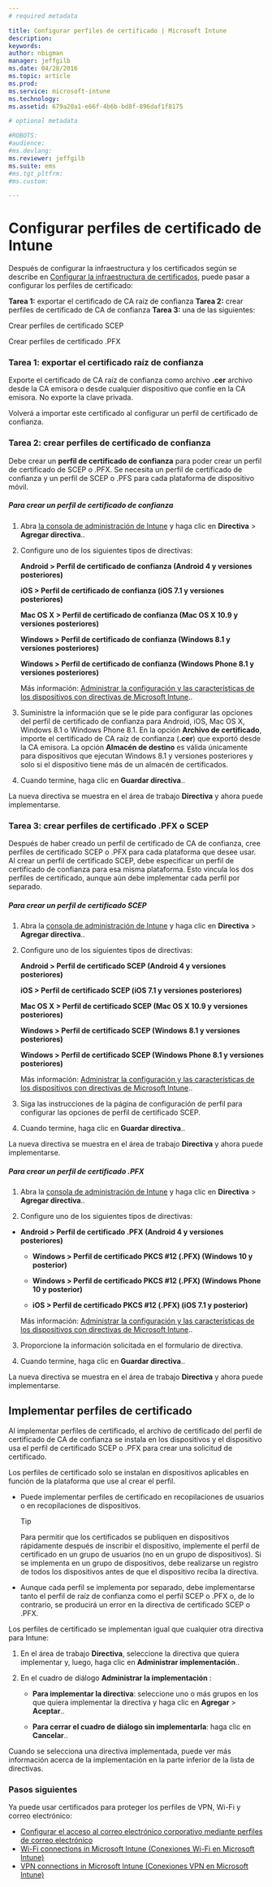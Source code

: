 ```yaml
---
# required metadata

title: Configurar perfiles de certificado | Microsoft Intune
description:
keywords:
author: nbigman
manager: jeffgilb
ms.date: 04/28/2016
ms.topic: article
ms.prod:
ms.service: microsoft-intune
ms.technology:
ms.assetid: 679a20a1-e66f-4b6b-bd8f-896daf1f8175

# optional metadata

#ROBOTS:
#audience:
#ms.devlang:
ms.reviewer: jeffgilb
ms.suite: ems
#ms.tgt_pltfrm:
#ms.custom:

---
```


# Configurar perfiles de certificado de Intune
Después de configurar la infraestructura y los certificados según se describe en [Configurar la infraestructura de certificados](configure-certificate-infrastructure.md), puede pasar a configurar los perfiles de certificado:

**Tarea 1:** exportar el certificado de CA raíz de confianza
**Tarea 2:** crear perfiles de certificado de CA de confianza
**Tarea 3:** una de las siguientes:

Crear perfiles de certificado SCEP

Crear perfiles de certificado .PFX

### Tarea 1: exportar el certificado raíz de confianza
Exporte el certificado de CA raíz de confianza como archivo **.cer** archivo desde la CA emisora o desde cualquier dispositivo que confíe en la CA emisora. No exporte la clave privada.

Volverá a importar este certificado al configurar un perfil de certificado de confianza.

### Tarea 2: crear perfiles de certificado de confianza
Debe crear un **perfil de certificado de confianza** para poder crear un perfil de certificado de SCEP o .PFX. Se necesita un perfil de certificado de confianza y un perfil de SCEP o .PFS para cada plataforma de dispositivo móvil.

##### Para crear un perfil de certificado de confianza

1.  Abra [la consola de administración de Intune](https://manage.microsoft.com) y haga clic en **Directiva** &gt; **Agregar directiva**..

2.  Configure uno de los siguientes tipos de directivas:

    **Android &gt; Perfil de certificado de confianza (Android 4 y versiones posteriores)**

    **iOS &gt; Perfil de certificado de confianza (iOS 7.1 y versiones posteriores)**

    **Mac OS X &gt; Perfil de certificado de confianza (Mac OS X 10.9 y versiones posteriores)**

    **Windows &gt; Perfil de certificado de confianza (Windows 8.1 y versiones posteriores)**

    **Windows &gt; Perfil de certificado de confianza (Windows Phone 8.1 y versiones posteriores)**

    Más información: [Administrar la configuración y las características de los dispositivos con directivas de Microsoft Intune](manage-settings-and-features-on-your-devices-with-microsoft-intune-policies.md)..

3.  Suministre la información que se le pide para configurar las opciones del perfil de certificado de confianza para Android, iOS, Mac OS X, Windows 8.1 o Windows Phone 8.1. En la opción **Archivo de certificado**, importe el certificado de CA raíz de confianza (**.cer**) que exportó desde la CA emisora. La opción **Almacén de destino** es válida únicamente para dispositivos que ejecutan Windows 8.1 y versiones posteriores y solo si el dispositivo tiene más de un almacén de certificados.


4.  Cuando termine, haga clic en **Guardar directiva**..

La nueva directiva se muestra en el área de trabajo **Directiva** y ahora puede implementarse.

### Tarea 3: crear perfiles de certificado .PFX o SCEP
Después de haber creado un perfil de certificado de CA de confianza, cree perfiles de certificado SCEP o .PFX para cada plataforma que desee usar. Al crear un perfil de certificado SCEP, debe especificar un perfil de certificado de confianza para esa misma plataforma. Esto vincula los dos perfiles de certificado, aunque aún debe implementar cada perfil por separado.

##### Para crear un perfil de certificado SCEP

1.  Abra la [consola de administración de Intune](https://manage.microsoft.com) y haga clic en **Directiva** &gt; **Agregar directiva**..

2.  Configure uno de los siguientes tipos de directivas:

    **Android &gt; Perfil de certificado SCEP (Android 4 y versiones posteriores)**

    **iOS &gt; Perfil de certificado SCEP (iOS 7.1 y versiones posteriores)**

    **Mac OS X &gt; Perfil de certificado SCEP (Mac OS X 10.9 y versiones posteriores)**

    **Windows &gt; Perfil de certificado SCEP (Windows 8.1 y versiones posteriores)**

    **Windows &gt; Perfil de certificado SCEP (Windows Phone 8.1 y versiones posteriores)**

    Más información: [Administrar la configuración y las características de los dispositivos con directivas de Microsoft Intune](manage-settings-and-features-on-your-devices-with-microsoft-intune-policies.md)..

3.  Siga las instrucciones de la página de configuración de perfil para configurar las opciones de perfil de certificado SCEP.

4.  Cuando termine, haga clic en **Guardar directiva**..

La nueva directiva se muestra en el área de trabajo **Directiva** y ahora puede implementarse.

##### Para crear un perfil de certificado .PFX

1.  Abra la [consola de administración de Intune](https://manage.microsoft.com) y haga clic en **Directiva** &gt; **Agregar directiva**..

2.  Configure uno de los siguientes tipos de directivas:



-   **Android &gt; Perfil de certificado .PFX (Android 4 y versiones posteriores)**

    -   **Windows &gt; Perfil de certificado PKCS #12 (.PFX) (Windows 10 y posterior)**

    -   **Windows &gt; Perfil de certificado PKCS #12 (.PFX) (Windows Phone 10 y posterior)**

    -    **iOS > Perfil de certificado PKCS #12 (.PFX) (iOS 7.1 y posterior)**    

    Más información: [Administrar la configuración y las características de los dispositivos con directivas de Microsoft Intune](manage-settings-and-features-on-your-devices-with-microsoft-intune-policies.md)..

3.  Proporcione la información solicitada en el formulario de directiva.

4.  Cuando termine, haga clic en **Guardar directiva**..

La nueva directiva se muestra en el área de trabajo **Directiva** y ahora puede implementarse.

## Implementar perfiles de certificado
Al implementar perfiles de certificado, el archivo de certificado del perfil de certificado de CA de confianza se instala en los dispositivos y el dispositivo usa el perfil de certificado SCEP o .PFX para crear una solicitud de certificado.

Los perfiles de certificado solo se instalan en dispositivos aplicables en función de la plataforma que use al crear el perfil.

-   Puede implementar perfiles de certificado en recopilaciones de usuarios o en recopilaciones de dispositivos.

    > [!TIP]
    > Para permitir que los certificados se publiquen en dispositivos rápidamente después de inscribir el dispositivo, implemente el perfil de certificado en un grupo de usuarios (no en un grupo de dispositivos). Si se implementa en un grupo de dispositivos, debe realizarse un registro de todos los dispositivos antes de que el dispositivo reciba la directiva.

-   Aunque cada perfil se implementa por separado, debe implementarse tanto el perfil de raíz de confianza como el perfil SCEP o .PFX o, de lo contrario, se producirá un error en la directiva de certificado SCEP o .PFX.

Los perfiles de certificado se implementan igual que cualquier otra directiva para Intune:

1.  En el área de trabajo **Directiva**, seleccione la directiva que quiera implementar y, luego, haga clic en **Administrar implementación**..

2.  En el cuadro de diálogo **Administrar la implementación** :

    -   **Para implementar la directiva**: seleccione uno o más grupos en los que quiera implementar la directiva y haga clic en **Agregar** &gt; **Aceptar**..

    -   **Para cerrar el cuadro de diálogo sin implementarla**: haga clic en **Cancelar**..

Cuando se selecciona una directiva implementada, puede ver más información acerca de la implementación en la parte inferior de la lista de directivas.
###  Pasos siguientes

Ya puede usar certificados para proteger los perfiles de VPN, Wi-Fi y correo electrónico:

-  [Configurar el acceso al correo electrónico corporativo mediante perfiles de correo electrónico](configure-access-to-corporate-email-using-email-profiles-with-Microsoft-Intune.md)
-  [Wi-Fi connections in Microsoft Intune (Conexiones Wi-Fi en Microsoft Intune)](wi-fi-connections-in-microsoft-intune.md)
-  [VPN connections in Microsoft Intune (Conexiones VPN en Microsoft Intune)](vpn-connections-in-microsoft-intune.md)


<!--HONumber=May16_HO1-->


